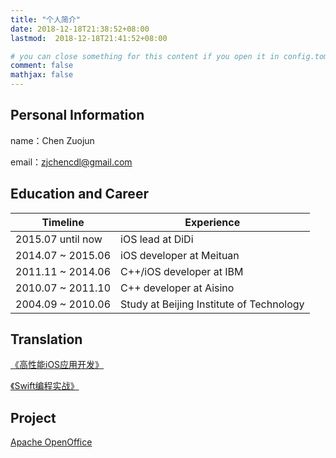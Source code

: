 ```yaml
---
title: "个人简介"
date: 2018-12-18T21:38:52+08:00
lastmod:  2018-12-18T21:41:52+08:00

# you can close something for this content if you open it in config.toml.
comment: false
mathjax: false
---
```


## Personal Information
name：Chen Zuojun

email：zjchencdl@gmail.com


## Education and Career

Timeline | Experience
---|---
2015.07 until now | iOS lead at DiDi
2014.07 ~ 2015.06 | iOS developer at Meituan
2011.11 ~ 2014.06 | C++/iOS developer at IBM
2010.07 ~ 2011.10 | C++ developer at Aisino
2004.09 ~ 2010.06 | Study at Beijing Institute of Technology

## Translation
[《高性能iOS应用开发》](https://book.douban.com/subject/27013752/)

[《Swift编程实战》](https://book.douban.com/subject/26943348/)


## Project
[Apache OpenOffice](https://www.openoffice.org/)



